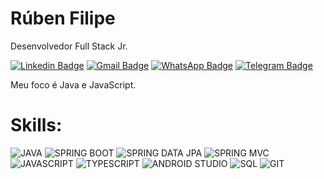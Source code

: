 # Rúben Filipe

Desenvolvedor Full Stack Jr.

[![Linkedin Badge](https://img.shields.io/badge/LinkedIn-316192?style=flat-square&logo=linkedin&logoColor=white//www.linkedin.com/in/filipedev/)](https://www.linkedin.com/in/filipedev/)
[![Gmail Badge](https://img.shields.io/badge/Gmail-A52A2A?style=flat-square&logo=gmail&logoColor=white&link=mailto:rubenfilipeao@gmail.com)](mailto:rubenfilipeao@gmail.com)
[![WhatsApp Badge](https://img.shields.io/badge/-WhatsApp-006400?style=flat-square&logoColor=white&logo=whatsapp&link=https://api.whatsapp.com/send?phone=55+12+982657371)](https://wa.me/5551992711031)
[![Telegram Badge](https://img.shields.io/badge/-Telegram-316192?style=flat-square&logoColor=white&logo=telegram&link=https://t.me/filipeoliveira1)](https://t.me/filipeoliveira1)

Meu foco é Java e JavaScript.

# Skills:

![JAVA](https://img.shields.io/badge/Java-A52A2A?style=?style=flat-square&logoColor=white&logo=java)
![SPRING BOOT](https://img.shields.io/badge/-Spring_Boot-006400?style=flat-square&logoColor=white&logo=springboot)
![SPRING DATA JPA](https://img.shields.io/badge/-Spring_Data_JPA-006400?style=flat-square&logoColor=white&logo=springdata)
![SPRING MVC](https://img.shields.io/badge/-Spring_MVC-006400?style=flat-square&logoColor=white&logo=springmvc)
![JAVASCRIPT](https://img.shields.io/badge/-JavaScript-8B6914?style=flat-square&logoColor=white&logo=javascript)
![TYPESCRIPT](https://img.shields.io/badge/TypeScript-3178C6?style=flat-square&logoColor=white&logo=typescript)
![ANDROID STUDIO](https://img.shields.io/badge/-Android%20Studio-006400?style=flat-square&logoColor=white&logo=android-studio)
![SQL](https://img.shields.io/badge/SQL-316192?style=flat-square&logoColor=white&logo=sql)
![GIT](https://img.shields.io/badge/-Git-A52A2A?style=flat-square&logoColor=white&logo=git)
<?![REACT](https://img.shields.io/badge/React-3178C6?style=flat-square&logoColor=white&logo=react)?>
